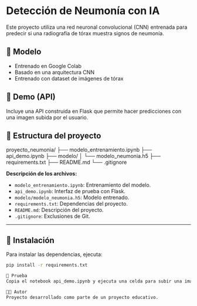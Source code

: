 
# Detección de Neumonía con IA

Este proyecto utiliza una red neuronal convolucional (CNN) entrenada para predecir si una radiografía de tórax muestra signos de neumonía.

## 🧠 Modelo

- Entrenado en Google Colab
- Basado en una arquitectura CNN
- Entrenado con dataset de imágenes de tórax

## 🚀 Demo (API)

Incluye una API construida en Flask que permite hacer predicciones con una imagen subida por el usuario.

## 📁 Estructura del proyecto

proyecto_neumonia/
├── modelo_entrenamiento.ipynb
├── api_demo.ipynb
├── modelo/
│ └── modelo_neumonia.h5
├── requirements.txt
├── README.md
└── .gitignore

**Descripción de los archivos:**

- `modelo_entrenamiento.ipynb`: Entrenamiento del modelo.
- `api_demo.ipynb`: Interfaz de prueba con Flask.
- `modelo/modelo_neumonia.h5`: Modelo entrenado.
- `requirements.txt`: Dependencias del proyecto.
- `README.md`: Descripción del proyecto.
- `.gitignore`: Exclusiones de Git.

---

## 🔧 Instalación

Para instalar las dependencias, ejecuta:

```bash
pip install -r requirements.txt

🧪 Prueba
Copia el notebook api_demo.ipynb y ejecuta una celda para subir una imagen de rayos X. El modelo clasificará la imagen como "Neumonía" o "Normal".

👨‍💻 Autor
Proyecto desarrollado como parte de un proyecto educativo.

